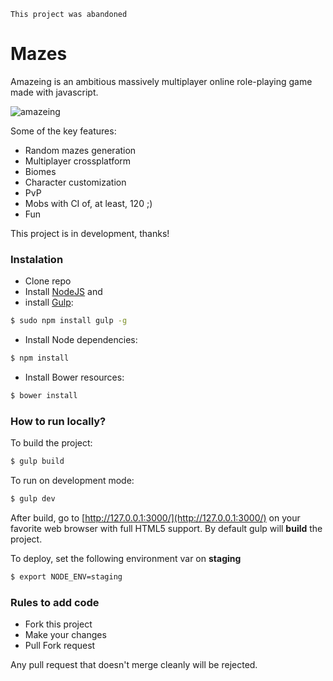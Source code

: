 ```
This project was abandoned
```

Mazes
===

Amazeing is an ambitious massively multiplayer online role-playing game made with javascript.

![amazeing](http://i.imgur.com/IJKZIqU.png)

Some of the key features:

- Random mazes generation
- Multiplayer crossplatform
- Biomes
- Character customization
- PvP
- Mobs with CI of, at least, 120 ;)
- Fun

This project is in development, thanks!

### Instalation ###
* Clone repo
* Install [NodeJS](http://nodejs.org/download/) and
* install [Gulp](https://github.com/gulpjs/gulp/):
```bash
$ sudo npm install gulp -g
```
* Install Node dependencies:
```bash
$ npm install
```
* Install Bower resources:
```bash
$ bower install
```

### How to run locally? ###
To build the project:
```bash
$ gulp build
```

To run on development mode:
```bash
$ gulp dev
```
After build, go to [http://127.0.0.1:3000/](http://127.0.0.1:3000/) on your favorite web browser with full HTML5 support. 
By default gulp will __build__ the project.

To deploy, set the following environment var on __staging__
```bash
$ export NODE_ENV=staging
```

### Rules to add code ###

* Fork this project
* Make your changes
* Pull Fork request

Any pull request that doesn't merge cleanly will be rejected.
